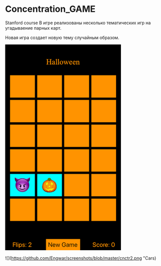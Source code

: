 # Concentration_GAME
Stanford course
В игре реализованы несколько тематических игр на угадываение парных карт.

Новая игра создает новую тему случайным образом.


![](https://github.com/Engwar/screenshots/blob/master/cnctr1.png "Halloween")



![](https://github.com/Engwar/screenshots/blob/master/cnctr2.png  "Cars)
